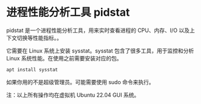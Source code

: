 # 进程性能分析工具 pidstat

pidstat 是一个进程性能分析工具，用来实时查看进程的 CPU、内存、I/O 以及上下文切换等性能指标。。

它需要在 Linux 系统上安装 sysstat。sysstat 包含了很多工具，用于监控和分析 Linux 系统性能。在使用之前需要安装对应的包。

```bash
apt install sysstat
```

如果你用的不是超级管理员。可能需要使用 sudo 命令来执行。



注：以上所有操作均在虚拟机 Ubuntu 22.04 GUI 系统。